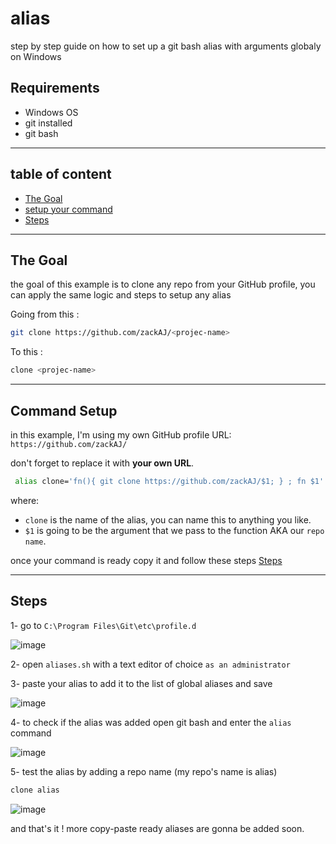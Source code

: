 # alias
step by step guide on how to set up a git bash alias with arguments globaly on Windows 

## Requirements

- Windows OS
- git installed
- git bash

---

## table of content

- [The Goal](#the-goal)
- [setup your command](#command-setup)
- [Steps](#steps)

---

## The Goal
the goal of this example is to clone any repo from your GitHub profile,
you can apply the same logic and steps to setup any alias

Going from this :
```sh
git clone https://github.com/zackAJ/<projec-name>
```

To this :
```sh
clone <projec-name>
```

---

## Command Setup
in this example, I'm using my own GitHub profile URL: `https://github.com/zackAJ/`

don't forget to replace it with **your own URL**.
```sh
 alias clone='fn(){ git clone https://github.com/zackAJ/$1; } ; fn $1'
```
where:
- `clone` is the name of the alias, you can name this to anything you like.
- `$1` is going to be the argument that we pass to the function AKA our `repo name`.

once your command is ready copy it and follow these steps [Steps](#steps)

---

## Steps

1- go to `C:\Program Files\Git\etc\profile.d`

![image](https://github.com/zackAJ/allias/assets/101515566/a54502cf-7684-44cf-9594-7f3a28eb7f7b)

2- open `aliases.sh` with a text editor of choice `as an administrator`

3- paste your alias to add it to the list of global aliases and save

![image](https://github.com/zackAJ/allias/assets/101515566/b6da8fe1-918e-4974-bb76-6ae152d26310)

4- to check if the alias was added open git bash and enter the `alias` command

![image](https://github.com/zackAJ/allias/assets/101515566/431dcfeb-eb56-4ab4-8e66-703d4b37386e)

5- test the alias by adding a repo name (my repo's name is alias)
```sh
clone alias
```

![image](https://github.com/zackAJ/alias/assets/101515566/f80abafa-a3db-499f-b065-d338a995a84e)

and that's it ! more copy-paste ready aliases are gonna be added soon.
